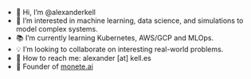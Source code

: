 - 👋 Hi, I’m @alexanderkell
- 🤖 I’m interested in machine learning, data science, and simulations to model complex systems.
- 📚 I’m currently learning Kubernetes, AWS/GCP and MLOps.
- 💡 I’m looking to collaborate on interesting real-world problems.
- 📧 How to reach me: alexander [at] kell.es
- 🚀 Founder of [monete.ai](https://monete.ai)
